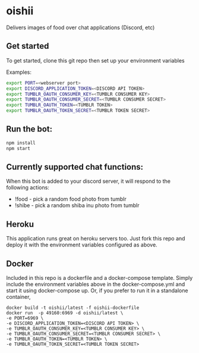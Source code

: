 # oishii
Delivers images of food over chat applications (Discord, etc)

## Get started
To get started, clone this git repo then set up your environment variables

Examples:

```bash
export PORT=<webserver port>
export DISCORD_APPLICATION_TOKEN=<DISCORD API TOKEN>
export TUMBLR_OAUTH_CONSUMER_KEY=<TUMBLR CONSUMER KEY>
export TUMBLR_OAUTH_CONSUMER_SECRET=<TUMBLR CONSUMER SECRET>
export TUMBLR_OAUTH_TOKEN=<TUMBLR TOKEN>
export TUMBLR_OAUTH_TOKEN_SECRET=<TUMBLR TOKEN SECRET>
```

## Run the bot:
```bash
npm install
npm start
```

## Currently supported chat functions:
When this bot is added to your discord server, it will respond to the following actions:
* !food - pick a random food photo from tumblr
* !shibe - pick a random shiba inu photo from tumblr

## Heroku
This application runs great on heroku servers too. Just fork this repo and deploy it with the environment variables configured as above.

## Docker
Included in this repo is a dockerfile and a docker-compose template.
Simply include the environment variables above in the docker-compose.yml and start it using docker-compose up.
Or, if you prefer to run it in a standalone container,
```
docker build -t oishii/latest -f oishii-dockerfile
docker run  -p 49160:6969 -d oishii/latest \
-e PORT=6969 \
-e DISCORD_APPLICATION_TOKEN=<DISCORD API TOKEN> \
-e TUMBLR_OAUTH_CONSUMER_KEY=<TUMBLR CONSUMER KEY> \
-e TUMBLR_OAUTH_CONSUMER_SECRET=<TUMBLR CONSUMER SECRET> \
-e TUMBLR_OAUTH_TOKEN=<TUMBLR TOKEN> \
-e TUMBLR_OAUTH_TOKEN_SECRET=<TUMBLR TOKEN SECRET>
```
